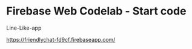 # Firebase Web Codelab - Start code


Line-Like-app

https://friendlychat-fd9cf.firebaseapp.com/



